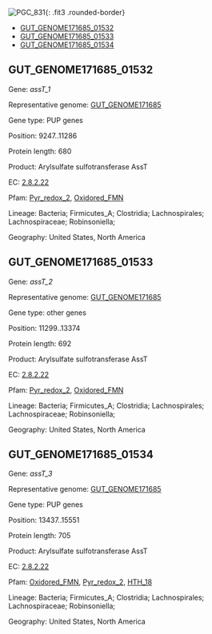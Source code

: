 ![PGC_831](../static/images/Clusters_figure/PGC_831.jpg){: .fit3 .rounded-border}

<ul id="myTab" class="nav nav-tabs">
  <li class="active">
        <a href="#tab1" data-toggle="tab">GUT_GENOME171685_01532</a>
  </li>
<li><a href="#tab2" data-toggle="tab">GUT_GENOME171685_01533</a></li>
<li><a href="#tab3" data-toggle="tab">GUT_GENOME171685_01534</a></li>
</ul>

<div id="myTabContent" class="tab-content">
  <div class="tab-pane fade in active" id="tab1">

<h2 id="GUT_GENOME171685_01532">GUT_GENOME171685_01532</h2>
<p>Gene: <em>assT_1</em>
<p>Representative genome: <a href="https://www.ebi.ac.uk/metagenomics/genomes/MGYG-HGUT-01063">GUT_GENOME171685</a></p>
<p>Gene type: PUP genes</p>
<p>Position: 9247..11286</p>
<p>Protein length: 680</p>
<p>Product: Arylsulfate sulfotransferase AssT</p>
<p>EC: <a href="https://www.brenda-enzymes.org/enzyme.php?ecno=2.8.2.22">2.8.2.22</a></p>
<p>Pfam: <a href="http://pfam.xfam.org/family/Pyr_redox_2">Pyr_redox_2</a>, <a href="http://pfam.xfam.org/family/Oxidored_FMN">Oxidored_FMN</a></p>
<p>Lineage: Bacteria; Firmicutes_A; Clostridia; Lachnospirales; Lachnospiraceae; Robinsoniella; </p>
<p>Geography: United States, North America</p>
  </div>

  <div class="tab-pane fade" id="tab2">

<h2 id="GUT_GENOME171685_01533">GUT_GENOME171685_01533</h2>
<p>Gene: <em>assT_2</em></p>
<p>Representative genome: <a href="https://www.ebi.ac.uk/metagenomics/genomes/MGYG-HGUT-01063">GUT_GENOME171685</a></p>
<p>Gene type: other genes</p>
<p>Position: 11299..13374</p>
<p>Protein length: 692</p>
<p>Product: Arylsulfate sulfotransferase AssT</p>
<p>EC: <a href="https://www.brenda-enzymes.org/enzyme.php?ecno=2.8.2.22">2.8.2.22</a></p>
<p>Pfam: <a href="http://pfam.xfam.org/family/Pyr_redox_2">Pyr_redox_2</a>, <a href="http://pfam.xfam.org/family/Oxidored_FMN">Oxidored_FMN</a></p>
<p>Lineage: Bacteria; Firmicutes_A; Clostridia; Lachnospirales; Lachnospiraceae; Robinsoniella; </p>
<p>Geography: United States, North America</p>

  </div>
  <div class="tab-pane fade" id="tab3">

<h2 id="GUT_GENOME171685_01534">GUT_GENOME171685_01534</h2>
<p>Gene: <em>assT_3</em></p>
<p>Representative genome: <a href="https://www.ebi.ac.uk/metagenomics/genomes/MGYG-HGUT-01063">GUT_GENOME171685</a></p>
<p>Gene type: PUP genes</p>
<p>Position: 13437..15551</p>
<p>Protein length: 705</p>
<p>Product: Arylsulfate sulfotransferase AssT</p>
<p>EC: <a href="https://www.brenda-enzymes.org/enzyme.php?ecno=2.8.2.22">2.8.2.22</a></p>
<p>Pfam: <a href="http://pfam.xfam.org/family/Oxidored_FMN">Oxidored_FMN</a>, <a href="http://pfam.xfam.org/family/Pyr_redox_2">Pyr_redox_2</a>, <a href="http://pfam.xfam.org/family/HTH_18">HTH_18</a></p>
<p>Lineage: Bacteria; Firmicutes_A; Clostridia; Lachnospirales; Lachnospiraceae; Robinsoniella; </p>
<p>Geography: United States, North America</p>

  </div>
</div>
